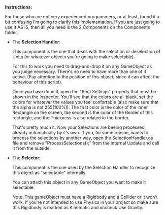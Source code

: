 <b>Instructions:</b>

  For those who are not very experienced programmers, or at least, found it a bit confusing I'm going to clarify this implementation.
 If you are just going to use it AS IS, then all you need is the 2 Components on the Components folder.
  
- The <b>Selection Handler</b>:

  This component is the one that deals with the selection or deselection of Units (or whatever objects you're going to make selectable). 
  
  For this to work you need to drag-and-drop it on any GameObject as you judge necessary. There's no need to have more than one of it active. 
  (Pay attention to the position of this object, since it can affect the behaviour of this script).
  
  Once you have done it, open the "Rect Settings" property that must be shown in the Inspector. You'll see that the colors are all black, set the colors for whatever the values you feel confortable (also make sure that the alpha is not 255(100%)). The first color is the color of the inner Rectangle on the screen, the second is the color of the Border of this rectangle, and the Thickness is also related to the border.
  
  That's pretty much it. Now your Selections are beeing processed already automatically by it's own. If you, for some reason, wants to process the selections by another way, open the SelectionHandler.cs file and remove "ProcessSelections();" from the internal Update and call it from the outside.
  
- The <b>Selector</b>:
  
  This component is the one used by the Selection Handler to recognize this object as "selectable" internally.
  
  You can attach this object in any GameObject you want to make it selectable.
  
  Note: This gameObject must have a Rigidbody and a Collider or it won't work. If you're not intended to use Physics in your project so make sure this Rigidbody is marked as Kinematic and uncheck Use Gravity.
